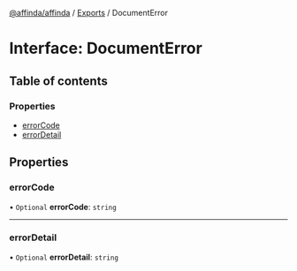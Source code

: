 [@affinda/affinda](../README.md) / [Exports](../modules.md) / DocumentError

# Interface: DocumentError

## Table of contents

### Properties

- [errorCode](DocumentError.md#errorcode)
- [errorDetail](DocumentError.md#errordetail)

## Properties

### errorCode

• `Optional` **errorCode**: `string`

___

### errorDetail

• `Optional` **errorDetail**: `string`
